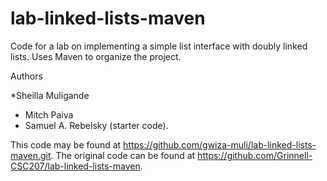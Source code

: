 # lab-linked-lists-maven

Code for a lab on implementing a simple list interface with doubly linked lists. Uses Maven to organize the project.

Authors

*Sheilla Muligande
* Mitch Paiva
* Samuel A. Rebelsky (starter code).

This code may be found at <https://github.com/gwiza-muli/lab-linked-lists-maven.git>. The original code can be found at <https://github.com/Grinnell-CSC207/lab-linked-lists-maven>.
